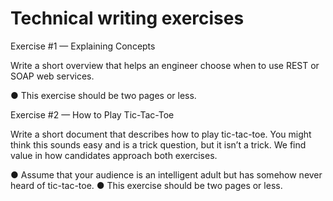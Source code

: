 # Technical writing exercises

Exercise #1 — Explaining Concepts

Write a short overview that helps an engineer choose when to use REST or SOAP web services.

● This exercise should be two pages or less.

Exercise #2 — How to Play Tic-Tac-Toe

Write a short document that describes how to play tic-tac-toe. You might think this sounds easy and is a trick question, but it isn’t
a trick. We find value in how candidates approach both exercises.

● Assume that your audience is an intelligent adult but has somehow never heard of tic-tac-toe.
● This exercise should be two pages or less.
